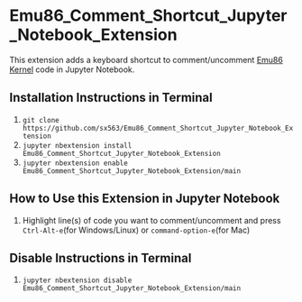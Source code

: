 # Emu86_Comment_Shortcut_Jupyter_Notebook_Extension
This extension adds a keyboard shortcut to comment/uncomment [Emu86 Kernel](https://github.com/gcallah/Emu86/tree/master/kernels) code in Jupyter Notebook.
## Installation Instructions in Terminal
1. `git clone https://github.com/sx563/Emu86_Comment_Shortcut_Jupyter_Notebook_Extension`
2. `jupyter nbextension install Emu86_Comment_Shortcut_Jupyter_Notebook_Extension`
3. `jupyter nbextension enable Emu86_Comment_Shortcut_Jupyter_Notebook_Extension/main`
## How to Use this Extension in Jupyter Notebook
1. Highlight line(s) of code you want to comment/uncomment and press `Ctrl-Alt-e`(for Windows/Linux) or `command-option-e`(for Mac)
## Disable Instructions in Terminal
1. `jupyter nbextension disable Emu86_Comment_Shortcut_Jupyter_Notebook_Extension/main`

